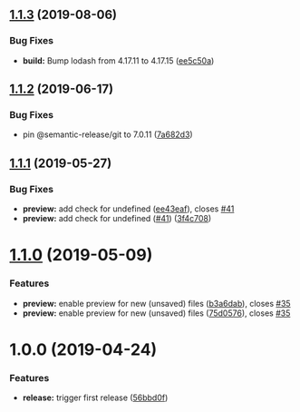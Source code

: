## [1.1.3](https://github.com/rofe/helix-markdown-preview/compare/v1.1.2...v1.1.3) (2019-08-06)


### Bug Fixes

* **build:** Bump lodash from 4.17.11 to 4.17.15 ([ee5c50a](https://github.com/rofe/helix-markdown-preview/commit/ee5c50a))

## [1.1.2](https://github.com/rofe/helix-markdown-preview/compare/v1.1.1...v1.1.2) (2019-06-17)


### Bug Fixes

* pin @semantic-release/git to 7.0.11 ([7a682d3](https://github.com/rofe/helix-markdown-preview/commit/7a682d3))

## [1.1.1](https://github.com/rofe/helix-markdown-preview/compare/v1.1.0...v1.1.1) (2019-05-27)


### Bug Fixes

* **preview:** add check for undefined ([ee43eaf](https://github.com/rofe/helix-markdown-preview/commit/ee43eaf)), closes [#41](https://github.com/rofe/helix-markdown-preview/issues/41)
* **preview:** add check for undefined ([#41](https://github.com/rofe/helix-markdown-preview/issues/41)) ([3f4c708](https://github.com/rofe/helix-markdown-preview/commit/3f4c708))

# [1.1.0](https://github.com/rofe/helix-markdown-preview/compare/v1.0.0...v1.1.0) (2019-05-09)


### Features

* **preview:** enable preview for new (unsaved) files ([b3a6dab](https://github.com/rofe/helix-markdown-preview/commit/b3a6dab)), closes [#35](https://github.com/rofe/helix-markdown-preview/issues/35)
* **preview:** enable preview for new (unsaved) files ([75d0576](https://github.com/rofe/helix-markdown-preview/commit/75d0576)), closes [#35](https://github.com/rofe/helix-markdown-preview/issues/35)

# 1.0.0 (2019-04-24)


### Features

* **release:** trigger first release ([56bbd0f](https://github.com/rofe/helix-markdown-preview/commit/56bbd0f))
